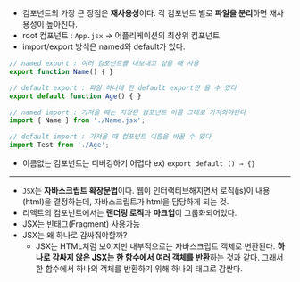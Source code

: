 - 컴포넌트의 가장 큰 장점은 **재사용성**이다. 각 컴포넌트 별로 **파일을 분리**하면 재사용성이 높아진다.
- root 컴포넌트 : `App.jsx` → 어플리케이션의 최상위 컴포넌트
- import/export 방식은 named와 default가 있다.

```jsx
// named export : 여러 컴포넌트를 내보내고 싶을 때 사용
export function Name() { }

// default export : 파일 하나에 한 default export만 올 수 있다
export default function Age() { }

// named import : 가져올 때는 지정된 컴포넌트 이름 그대로 가져와야한다
import { Name } from './Name.jsx';

// default import : 가져올 때 컴포넌트 이름을 바꿀 수 있다
import Test from './Age';
```

- 이름없는 컴포넌트는 디버깅하기 어렵다 ex) `export default () ⇒ {}`
---

- `JSX`는 **자바스크립트 확장문법**이다. 웹이 인터랙티브해지면서 로직(js)이 내용(html)을 결정하는데, 자바스크립트가 html을 담당하게 되는 것.
- 리액트의 컴포넌트에서는 **랜더링 로직**과 **마크업**이 그룹화되어있다.
- JSX는 빈태그(Fragment) 사용가능
- JSX는 왜 하나로 감싸줘야할까?
    - JSX는 HTML처럼 보이지만 내부적으로는 자바스크립트 객체로 변환된다. **하나로 감싸지 않은 JSX는 한 함수에서 여러 객체를 반환**하는 것과 같다. 그래서 한 함수에서 하나의 객체를 반환하기 위해 하나의 태그로 감싼다.
